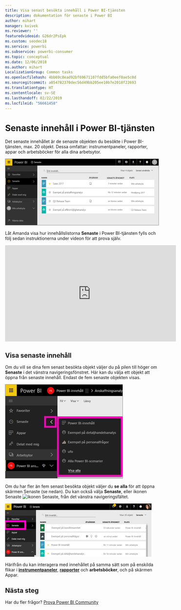 ```yaml
---
title: Visa senast besökta innehåll i Power BI-tjänsten
description: dokumentation för senaste i Power BI
author: mihart
manager: kvivek
ms.reviewer: ''
featuredvideoid: G26dr2PsEpk
ms.custom: seodec18
ms.service: powerbi
ms.subservice: powerbi-consumer
ms.topic: conceptual
ms.date: 12/06/2018
ms.author: mihart
LocalizationGroup: Common tasks
ms.openlocfilehash: 4bb69c8ead92bf69671107fdd5bfa0eef0ae5c0d
ms.sourcegitcommit: a054782370dec56d49bb205ee10b7e2018f22693
ms.translationtype: HT
ms.contentlocale: sv-SE
ms.lasthandoff: 02/22/2019
ms.locfileid: "56661458"
---
```

# <a name="recent-content-in-power-bi-service"></a>**Senaste** innehåll i Power BI-tjänsten
Det senaste innehållet är de senaste objekten du besökte i Power BI-tjänsten, max. 20 objekt.  Dessa omfattar: instrumentpaneler, rapporter, appar och arbetsböcker för alla dina arbetsytor.

![Fönstret Senaste innehåll](./media/end-user-recent/power-bi-recent-screen.png)

Låt Amanda visa hur innehållslistorna **Senaste** i Power BI-tjänsten fylls och följ sedan instruktionerna under videon för att prova själv.

<iframe width="560" height="315" src="https://www.youtube.com/embed/G26dr2PsEpk" frameborder="0" allowfullscreen></iframe>

## <a name="display-recent-content"></a>Visa senaste innehåll
Om du vill se dina fem senast besökta objekt väljer du på pilen till höger om **Senaste** i det vänstra navigeringsfönstret.  Här kan du välja ett objekt att öppna från senaste innehåll. Endast de fem senaste objekten visas.

![Senaste innehåll utfällt](./media/end-user-recent/power-bi-recent-flyout-new.png)

Om du har fler än fem senast besökta objekt väljer du **se alla** för att öppna skärmen Senaste (se nedan). Du kan också välja **Senaste**, eller ikonen Senaste ![ikonen Senaste](./media/end-user-recent/power-bi-recent-icon.png), från det vänstra navigeringsfältet.

![visa allt senaste innehåll](./media/end-user-recent/power-bi-recent-list.png)

Härifrån du kan interagera med innehållet på samma sätt som på enskilda flikar i [ **instrumentpaneler**](end-user-dashboards.md), [ **rapporter**](end-user-reports.md) och  **arbetsböcker**, och på skärmen <!--[**Apps**](end-user-apps.md)--> Appar.

## <a name="next-steps"></a>Nästa steg
<!--[Power BI service Apps](end-user-apps.md)-->

Har du fler frågor? [Prova Power BI Community](http://community.powerbi.com/)

